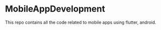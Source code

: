 # MobileAppDevelopment
This repo contains all the code related to mobile apps using flutter, android.
